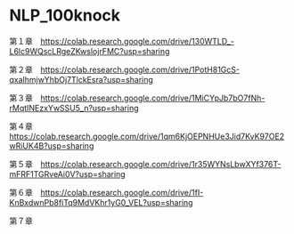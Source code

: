 # NLP_100knock
第１章　https://colab.research.google.com/drive/130WTLD_-L6lc9WQscLRgeZKwslojrFMC?usp=sharing

第２章　https://colab.research.google.com/drive/1PotH81GcS-qxalhmjwYhbOj7TlckEsra?usp=sharing

第３章　https://colab.research.google.com/drive/1MiCYpJb7bO7fNh-rMqtINEzxYwSSU5_n?usp=sharing

第４章　https://colab.research.google.com/drive/1qm6KjOEPNHUe3Jid7KvK97OE2wRiUK4B?usp=sharing

第５章　https://colab.research.google.com/drive/1r35WYNsLbwXYf376T-mFRF1TGRveAi0V?usp=sharing

第６章　https://colab.research.google.com/drive/1fI-KnBxdwnPb8fiTq9MdVKhr1yG0_VEL?usp=sharing

第７章
